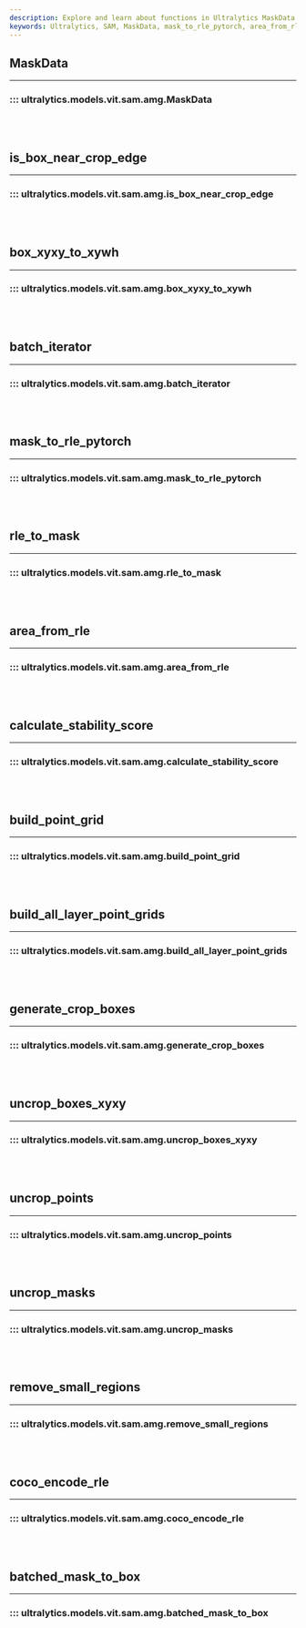 ```yaml
---
description: Explore and learn about functions in Ultralytics MaskData library such as mask_to_rle_pytorch, area_from_rle, generate_crop_boxes, and more.
keywords: Ultralytics, SAM, MaskData, mask_to_rle_pytorch, area_from_rle, generate_crop_boxes, batched_mask_to_box, documentation
---
```


## MaskData
---
### ::: ultralytics.models.vit.sam.amg.MaskData
<br><br>

## is_box_near_crop_edge
---
### ::: ultralytics.models.vit.sam.amg.is_box_near_crop_edge
<br><br>

## box_xyxy_to_xywh
---
### ::: ultralytics.models.vit.sam.amg.box_xyxy_to_xywh
<br><br>

## batch_iterator
---
### ::: ultralytics.models.vit.sam.amg.batch_iterator
<br><br>

## mask_to_rle_pytorch
---
### ::: ultralytics.models.vit.sam.amg.mask_to_rle_pytorch
<br><br>

## rle_to_mask
---
### ::: ultralytics.models.vit.sam.amg.rle_to_mask
<br><br>

## area_from_rle
---
### ::: ultralytics.models.vit.sam.amg.area_from_rle
<br><br>

## calculate_stability_score
---
### ::: ultralytics.models.vit.sam.amg.calculate_stability_score
<br><br>

## build_point_grid
---
### ::: ultralytics.models.vit.sam.amg.build_point_grid
<br><br>

## build_all_layer_point_grids
---
### ::: ultralytics.models.vit.sam.amg.build_all_layer_point_grids
<br><br>

## generate_crop_boxes
---
### ::: ultralytics.models.vit.sam.amg.generate_crop_boxes
<br><br>

## uncrop_boxes_xyxy
---
### ::: ultralytics.models.vit.sam.amg.uncrop_boxes_xyxy
<br><br>

## uncrop_points
---
### ::: ultralytics.models.vit.sam.amg.uncrop_points
<br><br>

## uncrop_masks
---
### ::: ultralytics.models.vit.sam.amg.uncrop_masks
<br><br>

## remove_small_regions
---
### ::: ultralytics.models.vit.sam.amg.remove_small_regions
<br><br>

## coco_encode_rle
---
### ::: ultralytics.models.vit.sam.amg.coco_encode_rle
<br><br>

## batched_mask_to_box
---
### ::: ultralytics.models.vit.sam.amg.batched_mask_to_box
<br><br>
